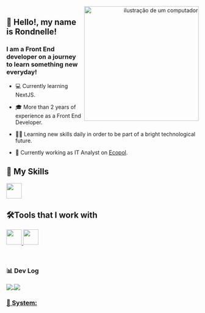 <div align="right" flex-direction="columns">
<a href=https://rondnelle.vercel.app/pt target="_blank">
<img src="https://cdni.iconscout.com/illustration/premium/thumb/smart-gadgets-5000599-4171324.png?f=webp" alt="ilustração de um computador" min-width="300px" max-width="300px" width="300px" align="right")">
</div>
</a>

## 🖖 Hello!, my name is <strong>Rondnelle!</strong>
<h3> I am a Front End developer on a journey to learn something new everyday!</h3>

  * 💻 Currently learning NextJS.
     
  * 🎓 More than 2 years of experience as a Front End Developer.
    
  * 👨‍💻 Learning new skills daily in order to be part of a bright technological future.
    
  * 💼 Currently working as IT Analyst on <a href="https://ecopol.com.br">Ecopol</a>.


</a>

## 🚀 My Skills

<p align="left">
  <a href="https://skillicons.dev">
    <img src="https://skillicons.dev/icons?i=js,html,css,react,nodejs,nextjs,sass,flutter,dart" height="40px" />
  </a>
</p>

## 🛠️Tools that I work with

<p align="left">
  <a href="https://skillicons.dev">
    <img src="https://skillicons.dev/icons?i=vscode,ps,pr,xd,ae,figma,git" height="40px" />
    <img src="https://www.reddit.com/media?url=https%3A%2F%2Fi.redd.it%2Fxz9c36v5h8n61.png" height="40px" />
  </a>
</p>

<br>

### 📊 Dev Log
<a href="https://github.com/mrfoxcode" title="Deeds">
<img align="center" src="https://github-readme-stats.vercel.app/api?username=anuraghazra&show_icons=true&theme=ayu-mirage"/>
<img align="center" src="https://github-readme-stats.vercel.app/api/top-langs/?username=mrfoxcode&layout=donut&theme=ayu-mirage"/>

### 📱 System:

<p align="left">
 
  </p>
